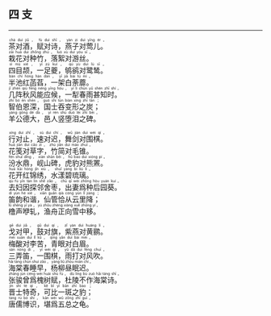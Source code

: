 ## 四 支
---
<div>

<p>
<ruby><rb> 茶对酒，赋对诗，燕子对莺儿。 </rb> <rt>chá  duì  jiǔ ， fù  duì  shī ， yàn  zi  duì  yīng  ér 。</rt></ruby><BR>
<ruby><rb> 栽花对种竹，落絮对游丝。 </rb> <rt>zāi  huā  duì  zhǒng  zhú ， luò  xù  duì  yóu  sī 。</rt></ruby><BR>
<ruby><rb> 四目颉，一足夔，鸲鹆对鹭鸶。 </rb> <rt>sì  mù  xié ， yī  zú  kuí ， qú  yù  duì  lù  sī 。</rt></ruby><BR>
<ruby><rb> 半池红菡萏，一架白荼蘼。 </rb> <rt>bàn  chí  hóng  hàn  dàn ， yī  jià  bái  tú  mí 。</rt></ruby><BR>
<ruby><rb> 几阵秋风能应候，一犁春雨甚知时。 </rb> <rt>jǐ  zhèn  qiū  fēng  néng  yīng  hòu ， yī  lí  chūn  yǔ  shén  zhī  shí 。</rt></ruby><BR>
<ruby><rb> 智伯恩深，国士吞变形之炭； </rb> <rt>zhì  bó  ēn  shēn ， guó  shì  tūn  biàn  xíng  zhī  tàn ；</rt></ruby><BR>
<ruby><rb> 羊公德大，邑人竖堕泪之碑。 </rb> <rt>yáng  gōng  dé  dà ， yì  rén  shù  duò  lèi  zhī  bēi 。</rt></ruby><BR></p>

<p>
<ruby><rb> 行对止，速对迟，舞剑对围棋。 </rb> <rt>xíng  duì  zhǐ ， sù  duì  chí ， wǔ  jiàn  duì  wéi  qí 。</rt></ruby><BR>
<ruby><rb> 花笺对草字，竹简对毛锥。 </rb> <rt>huā  jiān  duì  cǎo  zì ， zhú  jiǎn  duì  máo  zhuī 。</rt></ruby><BR>
<ruby><rb> 汾水鼎，岘山碑，虎豹对熊罴。 </rb> <rt>fén  shuǐ  dǐng ， xiàn  shān  bēi ， hǔ  bào  duì  xióng  pí 。</rt></ruby><BR>
<ruby><rb> 花开红锦绣，水漾碧琉璃。 </rb> <rt>huā  kāi  hóng  jǐn  xiù ， shuǐ  yàng  bì  liú  lí 。</rt></ruby><BR>
<ruby><rb> 去妇因探邻舍枣，出妻爲种后园葵。 </rb> <rt>qù  fù  yīn  tàn  lín  shě  zǎo ， chū  qī  wèi  zhǒng  hòu  yuán  kuí 。</rt></ruby><BR>
<ruby><rb> 笛韵和谐，仙管恰从云里降； </rb> <rt>dí  yùn  hé  xié ， xiān  guǎn  qià  cóng  yún  lǐ  jiàng ；</rt></ruby><BR>
<ruby><rb> 橹声咿轧，渔舟正向雪中移。 </rb> <rt>lǔ  shēng  yī  yà ， yú  zhōu  zhèng  xiàng  xuě  zhōng  yí 。</rt></ruby><BR></p>

<p>
<ruby><rb> 戈对甲，鼓对旗，紫燕对黄鹂。 </rb> <rt>gē  duì  jiǎ ， gǔ  duì  qí ， zǐ  yàn  duì  huáng  lí 。</rt></ruby><BR>
<ruby><rb> 梅酸对李苦，青眼对白眉。 </rb> <rt>méi  suān  duì  lǐ  kǔ ， qīng  yǎn  duì  bái  méi 。</rt></ruby><BR>
<ruby><rb> 三弄笛，一围棋，雨打对风吹。 </rb> <rt>sān  nòng  dí ， yī  wéi  qí ， yǔ  dǎ  duì  fēng  chuī 。</rt></ruby><BR>
<ruby><rb> 海棠春睡早，杨柳昼眠迟。 </rb> <rt>hǎi  táng  chūn  shuì  zǎo ， yáng  liǔ  zhòu  mián  chí 。</rt></ruby><BR>
<ruby><rb> 张骏曾爲槐树赋，杜陵不作海棠诗。 </rb> <rt>zhāng  jùn  céng  wèi  huái  shù  fù ， dù  líng  bù  zuò  hǎi  táng  shī 。</rt></ruby><BR>
<ruby><rb> 晋士特奇，可比一斑之豹； </rb> <rt>jìn  shì  tè  qí ， kě  bǐ  yī  bān  zhī  bào ；</rt></ruby><BR>
<ruby><rb> 唐儒博识，堪爲五总之龟。 </rb> <rt>táng  rú  bó  shí ， kān  wèi  wǔ  zǒng  zhī  guī 。</rt></ruby><BR></p>

</div>

